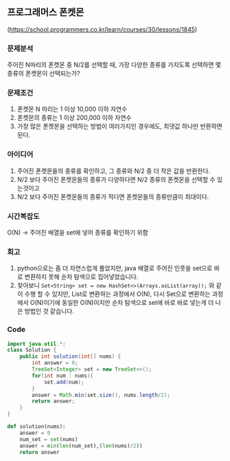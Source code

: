 ## 프로그래머스 폰켓몬

(https://school.programmers.co.kr/learn/courses/30/lessons/1845)

### 문제분석

주어진 N마리의 폰켓몬 중 N/2를 선택할 때, 가장 다양한 종류를 가지도록 선택하면 몇종류의 폰켓몬이 선택되는가?

### 문제조건

1. 폰켓몬 N 마리는 1 이상 10,000 이하 자연수
2. 폰켓몬의 종류는 1 이상 200,000 이하 자연수
3. 가장 많은 폰켓몬을 선택하는 방법이 여러가지인 경우에도, 최댓값 하나만 반환하면 된다.

### 아이디어

1. 주어진 폰켓몬들의 종류를 확인하고, 그 종류와 N/2 중 더 작은 값을 반환한다.
2. N/2 보다 주어진 폰켓몬들의 종류가 다양하다면 N/2 종류의 폰켓몬을 선택할 수 있는것이고
3. N/2 보다 주어진 폰켓몬들의 종류가 적다면 폰켓몬들의 종류만큼이 최대이다.

### 시간복잡도

O(N) -> 주어진 배열을 set에 넣어 종류를 확인하기 위함

### 회고

1. python으로는 좀 더 자연스럽게 풀었지만, java 배열로 주어진 인풋을 set으로 바로 변환하지 못해 순차 탐색으로 집어넣었습니다.
2. 찾아보니 `Set<String> set = new HashSet<>(Arrays.asList(array));` 와 같이 수행 할 수 있지만, List로 변환하는 과정에서 O(N), 다시 Set으로 변환하는 과정에서 O(N)이기에 동일한 O(N)이지만 순차 탐색으로 set에 바로 바로 넣는게 더 나은 방법인 것 같습니다.

### Code

```java
import java.util.*;
class Solution {
    public int solution(int[] nums) {
        int answer = 0;
        TreeSet<Integer> set = new TreeSet<>();
        for(int num : nums){
            set.add(num);
        }
        answer = Math.min(set.size(), nums.length/2);
        return answer;
    }
}
```

```python
def solution(nums):
    answer = 0
    num_set = set(nums)
    answer = min(len(num_set),(len(nums)/2))
    return answer
```
